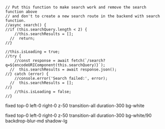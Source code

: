 
    // Put this function to make search work and remove the search function above
    // and don't to create a new search route in the backend with search function.
    //async search() {
    //if (this.searchQuery.length < 2) {
        //this.searchResults = [];
      //  return;
    //}

    //this.isLoading = true;
    //try {
        //const response = await fetch(`/search?q=${encodeURIComponent(this.searchQuery)}`);
      //  this.searchResults = await response.json();
    //} catch (error) {
        //console.error('Search failed:', error);
      //  this.searchResults = [];
    //}
        //this.isLoading = false;
    //}


fixed top-0 left-0 right-0 z-50 transition-all duration-300 bg-white

fixed top-0 left-0 right-0 z-50 transition-all duration-300 bg-white/90 backdrop-blur-md shadow-lg
